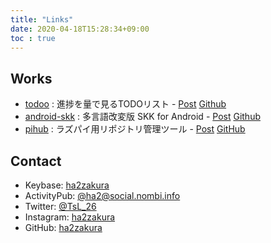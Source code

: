 ```yaml
---
title: "Links"
date: 2020-04-18T15:28:34+09:00
toc : true
---
```


## Works

- [todoo](https://todoo.nombi.info/) : 進捗を量で見るTODOリスト - [Post](https://nombi.info/posts/computer/todoo/) [Github](https://github.com/ha2zakura/todoo)
- [android-skk](https://github.com/ha2zakura/android-skk/releases) : 多言語改変版 SKK for Android - [Post](https://nombi.info/posts/computer/android-skk/) [Github](https://github.com/ha2zakura/android-skk)
- [pihub](https://nombi.info/posts/computer/pi-docker/#%E4%BD%9C%E3%81%A3%E3%81%9F%E3%82%82%E3%81%AE) : ラズパイ用リポジトリ管理ツール - [Post](https://nombi.info/posts/computer/pi-docker/#%E4%BD%9C%E3%81%A3%E3%81%9F%E3%82%82%E3%81%AE) [GitHub](https://github.com/ha2zakura/pihub)

## Contact

- Keybase: [ha2zakura](https://keybase.io/ha2zakura)
- ActivityPub: [@ha2@social.nombi.info](https://social.nombi.info/@ha2)
- Twitter: [@TsL_26](https://twitter.com/TsL_26)
- Instagram: [ha2zakura](https://instagram.com/ha2zakura)
- GitHub: [ha2zakura](https://github.com/ha2zakura)
